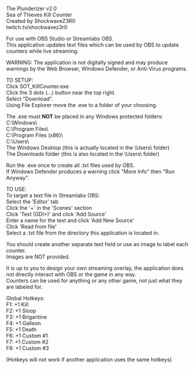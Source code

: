 The Plunderizer v2.0  
Sea of Thieves Kill Counter  
Created by ShockwaveZ3R0  
twitch.tv/shockwavez3r0  

For use with OBS Studio or Streamlabs OBS.  
This application updates text files which can be used by OBS to update counters while live streaming.  

WARNING: The application is not digitally signed and may produce warnings by the Web Browser, Windows Defender, or Anti-Virus programs.  
  
TO SETUP:  
Click SOT_KillCounter.exe  
Click the 3 dots (...) button near the top right.  
Select "Download".  
Using File Explorer move the .exe to a folder of your choosing.  

The .exe must **NOT** be placed in any Windows protected folders:  
C:\Windows\  
C:\Program Files\  
C:\Program Files (x86)\  
C:\Users\  
The Windows Desktop (this is actually located in the \Users\ folder)  
The Downloads folder (this is also located in the \Users\ folder)  

Run the .exe once to create all .txt files used by OBS.  
If Windows Defender produces a warning click "More Info" then "Run Anyway".  



TO USE:  
To target a text file in Streamlabs OBS:  
Select the 'Editor' tab  
Click the '+' in the 'Scenes' section  
Click 'Text (GDI+)' and click 'Add Source'  
Enter a name for the text and click 'Add New Source'  
Click 'Read from file'  
Select a .txt file from the directory this application is located in.  

You should create another separate text field or use an image to label each counter.  
Images are NOT provided.  

It is up to you to design your own streaming overlay, the application does not directly interact with OBS or the game in any way.  
Counters can be used for anything or any other game, not just what they are labeled for.  



Global Hotkeys:  
F1: +1 Kill  
F2: +1 Sloop  
F3: +1 Brigantine  
F4: +1 Galleon  
F5: +1 Death  
F6: +1 Custom #1  
F7: +1 Custom #2  
F8: +1 Custom #3  

(Hotkeys will not work if another application uses the same hotkeys)  
